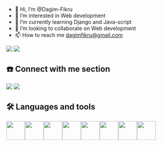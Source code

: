 - 👋 Hi, I’m @Dagim-Fikru
- 👀 I’m interested in  Web development
- 🌱 I’m currently learning Django and Java-script
- 💞️ I’m looking to collaborate on Web development
- 📫 How to reach me dagimfikru@gmail.com
<img src="https://github-readme-stats.vercel.app/api?username=Dagim-Fikru&show_icons=true&theme=dark"/>
<img src="https://github-readme-stats.vercel.app/api/top-langs?username=Dagim-Fikru&layout=compact&theme=dark"/>

## ☎️ Connect with me section 
[![](https://img.shields.io/badge/linkedin-%230077B5.svg?style=for-the-badge&logo=linkedin)](https://www.linkedin.com/in/dagim-fikru-10396a226/) 
[![](https://img.shields.io/badge/Telegram-1ED760?style=for-the-badge&logo=telegram&logoColor=white)](https://t.me/Daggy_HPJ)
## 🛠️ Languages and tools
<img height=50 src="https://cdn.jsdelivr.net/gh/devicons/devicon/icons/python/python-original.svg"/><img height=50 
src="https://cdn.jsdelivr.net/gh/devicons/devicon/icons/javascript/javascript-original.svg"/><img height=50 src="https://cdn.jsdelivr.net/gh/devicons/devicon/icons/html5/html5-original.svg" /><img height=50 src="https://cdn.jsdelivr.net/gh/devicons/devicon/icons/css3/css3-original.svg" /><img height=50 src="https://cdn.jsdelivr.net/gh/devicons/devicon/icons/flutter/flutter-original.svg" /><img height=50 src="https://cdn.jsdelivr.net/gh/devicons/devicon/icons/git/git-plain.svg"/><img height=50 src="https://cdn.jsdelivr.net/gh/devicons/devicon/icons/github/github-original.svg"/><img height=50 src="https://cdn.jsdelivr.net/gh/devicons/devicon/icons/django/django-original.svg"/>
<!---
Dagim-Fikru/Dagim-Fikru is a ✨ special ✨ repository because its `README.md` (this file) appears on your GitHub profile.
You can click the Preview link to take a look at your changes.
--->
